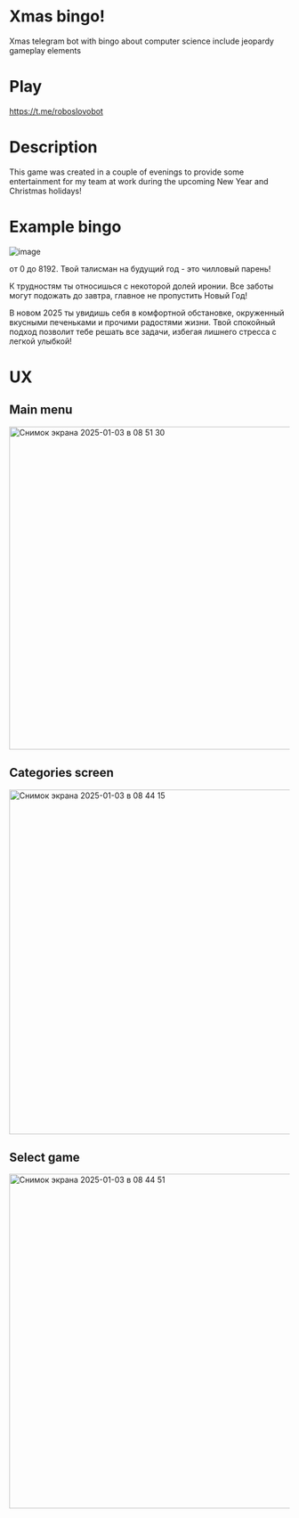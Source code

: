 # Xmas bingo!
Xmas telegram bot with bingo about computer science include jeopardy gameplay elements 

# Play
https://t.me/roboslovobot

# Description
This game was created in a couple of evenings to provide some entertainment for my team at work during the upcoming New Year and Christmas holidays!

# Example bingo

![image](https://github.com/user-attachments/assets/e9f10af5-f1ed-4f31-9483-949c2198c477)

от 0 до 8192.
Твой талисман на будущий год - это чилловый парень!

К трудностям ты относишься с некоторой долей иронии. Все заботы могут подожать до завтра, главное не пропустить Новый Год!

В новом 2025 ты увидишь себя в комфортной обстановке, окруженный вкусными печеньками и прочими радостями жизни. Твой спокойный подход позволит тебе решать все задачи, избегая лишнего стресса с легкой улыбкой!

# UX

## Main menu
<img width="580" alt="Снимок экрана 2025-01-03 в 08 51 30" src="https://github.com/user-attachments/assets/9a30efb6-ba7f-46b8-af26-ccec5247d311" />


## Categories screen
<img width="619" alt="Снимок экрана 2025-01-03 в 08 44 15" src="https://github.com/user-attachments/assets/7d424d0e-1bef-4f08-9fae-930e438e82f4" />

## Select game
<img width="601" alt="Снимок экрана 2025-01-03 в 08 44 51" src="https://github.com/user-attachments/assets/ea94ce69-0dd0-48c8-a7b9-b6de848cfb12" />
